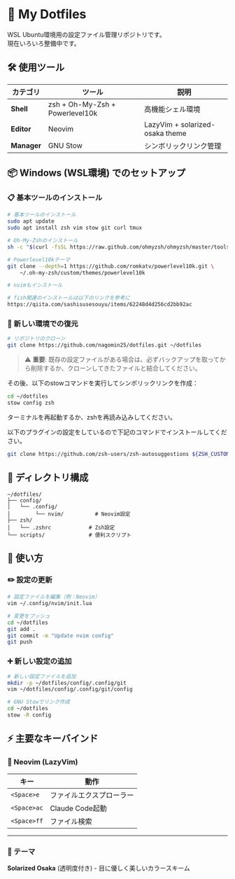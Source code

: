 # 🌟 My Dotfiles

WSL Ubuntu環境用の設定ファイル管理リポジトリです。  
現在いろいろ整備中です。

## 🛠️ 使用ツール

| カテゴリ | ツール | 説明 |
|---------|--------|------|
| **Shell** | zsh + Oh-My-Zsh + Powerlevel10k | 高機能シェル環境 |
| **Editor** | Neovim | LazyVim + solarized-osaka theme |
| **Manager** | GNU Stow | シンボリックリンク管理 |

## 📦 Windows (WSL環境) でのセットアップ

### 📋 基本ツールのインストール

```bash
# 基本ツールのインストール
sudo apt update
sudo apt install zsh vim stow git curl tmux

# Oh-My-Zshのインストール
sh -c "$(curl -fsSL https://raw.github.com/ohmyzsh/ohmyzsh/master/tools/install.sh)"

# Powerlevel10kテーマ
git clone --depth=1 https://github.com/romkatv/powerlevel10k.git \
    ~/.oh-my-zsh/custom/themes/powerlevel10k

# nvimもインストール

# fish関連のインストールは以下のリンクを参考に
https://qiita.com/sashisusesouyu/items/62248d4d256cd2bb92ac
```

### 🔄 新しい環境での復元

```bash
# リポジトリのクローン
git clone https://github.com/nagomin25/dotfiles.git ~/dotfiles
```

> ⚠️ **重要**: 既存の設定ファイルがある場合は、必ずバックアップを取ってから削除するか、クローンしてきたファイルと結合してください。

その後、以下のstowコマンドを実行してシンボリックリンクを作成：

```bash
cd ~/dotfiles
stow config zsh
```

ターミナルを再起動するか、zshを再読み込みしてください。

以下のプラグインの設定をしているので下記のコマンドでインストールしてください。
```bash
git clone https://github.com/zsh-users/zsh-autosuggestions ${ZSH_CUSTOM:-~/.oh-my-zsh/custom}/plugins/zsh-autosuggestions
```

## 📁 ディレクトリ構成

```
~/dotfiles/
├── config/
│   └── .config/
│        └── nvim/          # Neovim設定
├── zsh/
│   └── .zshrc            # Zsh設定
└── scripts/              # 便利スクリプト
```

## 🚀 使い方

### ✏️ 設定の更新

```bash
# 設定ファイルを編集（例：Neovim）
vim ~/.config/nvim/init.lua

# 変更をプッシュ
cd ~/dotfiles
git add .
git commit -m "Update nvim config"
git push
```

### ➕ 新しい設定の追加

```bash
# 新しい設定ファイルを追加
mkdir -p ~/dotfiles/config/.config/git
vim ~/dotfiles/config/.config/git/config

# GNU Stowでリンク作成
cd ~/dotfiles
stow -R config
```

## ⚡ 主要なキーバインド

### 🎹 Neovim (LazyVim)
| キー | 動作 |
|------|------|
| `<Space>e` | ファイルエクスプローラー |
| `<Space>ac` | Claude Code起動 |
| `<Space>ff` | ファイル検索 |

---

### 🎨 テーマ
**Solarized Osaka** (透明度付き) - 目に優しく美しいカラースキーム
